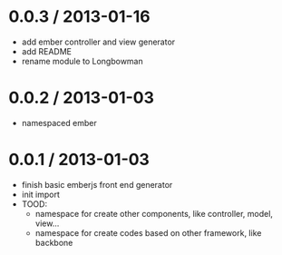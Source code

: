 
0\.0.3 / 2013-01-16 
==================

  * add ember controller and view generator
  * add README
  * rename module to Longbowman

0\.0.2 / 2013-01-03 
==================

  * namespaced ember

0\.0.1 / 2013-01-03 
==================

  * finish basic emberjs front end generator
  * init import
  * TOOD: 
    - namespace for create other components, like controller, model, view...
    - namespace for create codes based on other framework, like backbone

